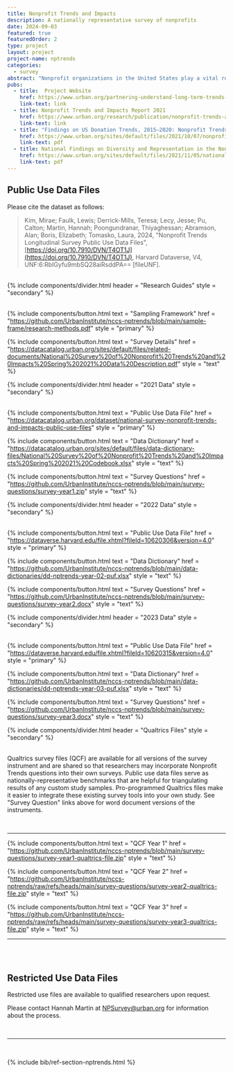 ```yaml
---
title: Nonprofit Trends and Impacts
description: A nationally representative survey of nonprofits
date: 2024-09-03
featured: true
featuredOrder: 2
type: project
layout: project
project-name: nptrends
categories:
  - survey
abstract: "Nonprofit organizations in the United States play a vital role delivering services, strengthening communities, and facilitating civic engagement. In our nationally representative surveys of nonprofit organizations, we focus on operating 501(c)(3) public charities whose activities range from direct service provision to community building and advocacy. We provide public use datasets of most of the survey data we collect so that others across the country can investigate questions of their own."
pubs:
  - title:  Project Website
    href: https://www.urban.org/partnering-understand-long-term-trends-nonprofit-organization-activities-and-needs
    link-text: link
  - title: Nonprofit Trends and Impacts Report 2021
    href: https://www.urban.org/research/publication/nonprofit-trends-and-impacts-2021
    link-text: link
  - title: "Findings on US Donation Trends, 2015–2020: Nonprofit Trends and Impacts 2021"
    href: https://www.urban.org/sites/default/files/2021/10/07/nonprofit_trends_and_impacts_2021_donation_fact_sheet.pdf
    link-text: pdf
  - title: National Findings on Diversity and Representation in the Nonprofit Sector
    href: https://www.urban.org/sites/default/files/2021/11/05/national_findings_on_diversity_and_representation_in_the_nonprofit_sector.pdf
    link-text: pdf
---
```







## Public Use Data Files 

Please cite the dataset as follows: 

> Kim, Mirae; Faulk, Lewis; Derrick-Mills, Teresa; Lecy, Jesse; Pu, Calton; Martin, Hannah; Poongundranar, Thiyaghessan; Abramson, Alan; Boris, Elizabeth; Tomasko, Laura, 2024, "Nonprofit Trends Longitudinal Survey Public Use Data Files", [https://doi.org/10.7910/DVN/T4OT1J](https://doi.org/10.7910/DVN/T4OT1J), Harvard Dataverse, V4, UNF:6:RbIGyfu9mbSQ28aiRsddPA== [fileUNF].


<br> 


<!--     ###############     RESEARCH GUIDES      ###################     -->

<div class="flow">
  {% include components/divider.html
    header = "Research Guides"
    style = "secondary" %}
</div>

<br> 

<div class="flex flex-wrap gap">

{% include components/button.html
  text = "Sampling Framework"
  href = "https://github.com/UrbanInstitute/nccs-nptrends/blob/main/sample-frame/research-methods.pdf"
  style = "primary"
%}

{% include components/button.html
  text = "Survey Details"
  href = "https://datacatalog.urban.org/sites/default/files/related-documents/National%20Survey%20of%20Nonprofit%20Trends%20and%20Impacts%20Spring%202021%20Data%20Description.pdf"
  style = "text"
%}


<div>

<!--     Technical Guide      -->
<!--     https://urbaninstitute.github.io/nccs-nptrends/data-guidebook/GUIDEBOOK/     -->


<!--     ###############     2021 DATA      ###################     -->




<div class="flow">
  {% include components/divider.html
    header = "2021 Data"
    style = "secondary" %}
</div>

<br> 

<div class="flex flex-wrap gap">

{% include components/button.html
  text = "Public Use Data File"
  href = "https://datacatalog.urban.org/dataset/national-survey-nonprofit-trends-and-impacts-public-use-files"
  style = "primary"
%}

{% include components/button.html
  text = "Data Dictionary"
  href = "https://datacatalog.urban.org/sites/default/files/data-dictionary-files/National%20Survey%20of%20Nonprofit%20Trends%20and%20Impacts%20Spring%202021%20Codebook.xlsx"
  style = "text"
%}

{% include components/button.html
  text = "Survey Questions"
  href = "https://github.com/UrbanInstitute/nccs-nptrends/blob/main/survey-questions/survey-year1.zip"
  style = "text"
%}

<div>

<!--     ###############     2022 DATA      ###################     -->

<div class="flow">
  {% include components/divider.html
    header = "2022 Data"
    style = "secondary" %}
</div>

<br> 

<div class="flex flex-wrap gap">

{% include components/button.html
  text = "Public Use Data File"
  href = "https://dataverse.harvard.edu/file.xhtml?fileId=10620306&version=4.0"
  style = "primary"
%}

{% include components/button.html
  text = "Data Dictionary"
  href = "https://github.com/UrbanInstitute/nccs-nptrends/blob/main/data-dictionaries/dd-nptrends-year-02-puf.xlsx"
  style = "text"
%}

{% include components/button.html
  text = "Survey Questions"
  href = "https://github.com/UrbanInstitute/nccs-nptrends/blob/main/survey-questions/survey-year2.docx"
  style = "text"
%}

<div>




<!--     ###############     2023 DATA      ###################     -->

<div class="flow">
  {% include components/divider.html
    header = "2023 Data"
    style = "secondary" %}
</div>

<br> 

<div class="flex flex-wrap gap">

{% include components/button.html
  text = "Public Use Data File"
  href = "https://dataverse.harvard.edu/file.xhtml?fileId=10620315&version=4.0"
  style = "primary"
%}

{% include components/button.html
  text = "Data Dictionary"
  href = "https://github.com/UrbanInstitute/nccs-nptrends/blob/main/data-dictionaries/dd-nptrends-year-03-puf.xlsx"
  style = "text"
%}

{% include components/button.html
  text = "Survey Questions"
  href = "https://github.com/UrbanInstitute/nccs-nptrends/blob/main/survey-questions/survey-year3.docx"
  style = "text"
%}

<div>



<!--     ###############     QUALTRICS FILES      ###################     -->

<div class="flow">
  {% include components/divider.html
    header = "Qualtrics Files"
    style = "secondary" %}
</div>

<br> 

Qualtrics survey files (QCF) are available for all versions of the survey instrument and are shared so that researchers may incorporate Nonprofit Trends questions into their own surveys. Public use data files serve as nationally-representative benchmarks that are helpful for triangulating results of any custom study samples. Pro-programmed Qualtrics files make it easier to integrate these existing survey tools into your own study. See "Survey Question" links above for word document versions of the instruments. 


<br> 
<hr>

<div class="flex flex-wrap gap">

{% include components/button.html
  text = "QCF Year 1"
  href = "https://github.com/UrbanInstitute/nccs-nptrends/blob/main/survey-questions/survey-year1-qualtrics-file.zip"
  style = "text"
%}

{% include components/button.html
  text = "QCF Year 2"
  href = "https://github.com/UrbanInstitute/nccs-nptrends/raw/refs/heads/main/survey-questions/survey-year2-qualtrics-file.zip"
  style = "text"
%}

{% include components/button.html
  text = "QCF Year 3"
  href = "https://github.com/UrbanInstitute/nccs-nptrends/raw/refs/heads/main/survey-questions/survey-year3-qualtrics-file.zip"
  style = "text"
%}

<div>






<hr>
<br>
<br>

## Restricted Use Data Files 

Restricted use files are available to qualified researchers upon request. 

Please contact Hannah Martin at NPSurvey@urban.org for information about the process. 

<br>
<hr>
<br>


{% include bib/ref-section-nptrends.html %}


<br>
<br>
<br>


